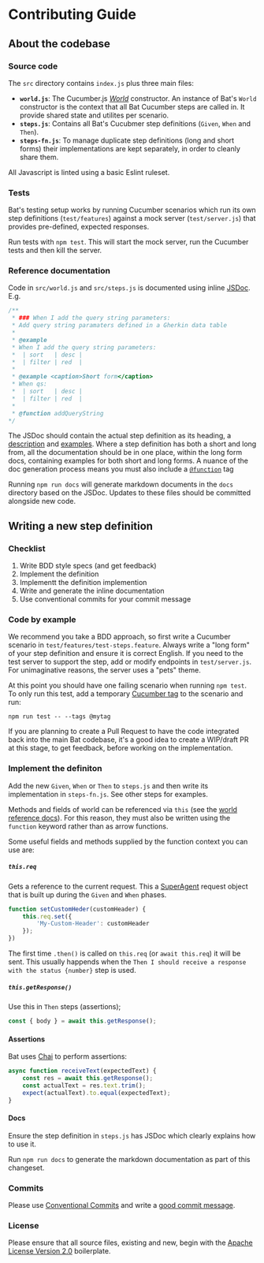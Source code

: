 Contributing Guide
============================

## About the codebase

### Source code

The `src` directory contains `index.js` plus three main files:

* **`world.js`**: The Cucumber.js [*World*](https://github.com/cucumber/cucumber-js/blob/master/docs/support_files/world.md) constructor. An instance of Bat's `World` constructor is the context that all Bat Cucumber steps are called in. It provide shared state and utilites per scenario.
* **`steps.js`**: Contains all Bat's Cucubmer step definitions (`Given`, `When` and `Then`).
* **`steps-fn.js`**: To manage duplicate step definitions (long and short forms) their implementations are kept
  separately, in order to cleanly share them.

All Javascript is linted using a basic Eslint ruleset.

### Tests

Bat's testing setup works by running Cucumber scenarios which run its own step definitions (`test/features`) against a mock server (`test/server.js`) that provides pre-defined, expected responses.

Run tests with `npm test`. This will start the mock server, run the Cucumber tests and then kill the server.

### Reference documentation

Code in `src/world.js` and `src/steps.js` is documented using inline [JSDoc](http://usejsdoc.org/). E.g.

```js
/**
 * ### When I add the query string parameters:
 * Add query string paramaters defined in a Gherkin data table
 *
 * @example
 * When I add the query string parameters:
 *  | sort   | desc |
 *  | filter | red  |
 *
 * @example <caption>Short form</caption>
 * When qs:
 *  | sort   | desc |
 *  | filter | red  |
 *
 * @function addQueryString
*/
```

 The JSDoc should contain the actual step definition as its heading, a [description](http://usejsdoc.org/tags-description.html) and [examples](http://usejsdoc.org/tags-example.html). Where a step definition has both
 a short and long from, all the documentation should be in one place, within the long form docs, containing examples for both short and
 long forms. A nuance of the doc generation process means you must also include a [`@function`](http://usejsdoc.org/tags-function.html) tag

 Running `npm run docs` will generate markdown documents in the `docs` directory based on the JSDoc. Updates to these files should be committed
 alongside new code.

## Writing a new step definition

### Checklist

1. Write BDD style specs (and get feedback)
2. Implement the definition
3. Implementt the definition implemention
4. Write and generate the inline documentation
5. Use conventional commits for your commit message

### Code by example

We recommend you take a BDD approach, so first write a Cucumber scenario in `test/features/test-steps.feature`. Always write a
"long form" of your step definition and ensure it is correct English. If you need to the test server to support the
step, add or modify endpoints in `test/server.js`. For unimaginative reasons, the server uses a "pets" theme.

At this point you should have one failing scenario when running `npm test`. To only run this test, add a temporary
[Cucumber tag](https://docs.cucumber.io/cucumber/api/#tag-expressions) to the scenario and run:

`npm run test -- --tags @mytag`

If you are planning to create a Pull Request to have the code integrated back into the main Bat codebase, it's a good idea to create a WIP/draft PR at this stage, to get feedback, before working on the implementation.

### Implement the definiton

Add the new `Given`, `When` or `Then` to `steps.js` and then write its implementation in `steps-fn.js`. See other steps for examples.

Methods and fields of world can be referenced via `this` (see the
[world reference docs](https://github.com/cucumber/cucumber-js/blob/master/docs/support_files/world.md)). For this reason, they must also be written using the `function` keyword rather than as arrow functions.

Some useful fields and methods supplied by the function context you can use are:

##### `this.req`

Gets a reference to the current request. This a [SuperAgent](https://visionmedia.github.io/superagent/) request object that
is built up during the `Given` and `When` phases.

```js
function setCustomHeder(customHeader) {
    this.req.set({
        'My-Custom-Header': customHeader
    });
})
```

The first time `.then()` is called on `this.req` (or `await this.req`) it will be sent. This usually happends when the
`Then I should receive a response with the status {number}` step is used.

##### `this.getResponse()`

Use this in `Then` steps (assertions);

```js
const { body } = await this.getResponse();
```

#### Assertions

Bat uses [Chai](https://www.chaijs.com/api/bdd/) to perform assertions:

```js
async function receiveText(expectedText) {
    const res = await this.getResponse();
    const actualText = res.text.trim();
    expect(actualText).to.equal(expectedText);
}
```

#### Docs

Ensure the step definition in `steps.js` has JSDoc which clearly explains how to use it.

Run `npm run docs` to generate the markdown documentation as part of this changeset.

### Commits

Please use [Conventional Commits](https://www.conventionalcommits.org/en/v1.0.0-beta.3/) and write a [good commit message](https://chris.beams.io/posts/git-commit/).

### License

Please ensure that all source files, existing and new, begin with the [Apache License Version 2.0](https://www.apache.org/licenses/LICENSE-2.0) boilerplate.

